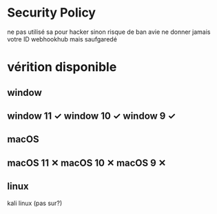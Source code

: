 # Security Policy

ne pas utilisé sa pour hacker sinon risque de ban avie
ne donner jamais votre ID webhookhub mais saufgaredé


# vérition disponible
window
-----------
window 11 ✓
window 10 ✓
window 9 ✓
----------
macOS
----------
macOS 11 ✕
macOS 10 ✕
macOS 9 ✕
----------
linux
---------
kali linux (pas sur?) 
